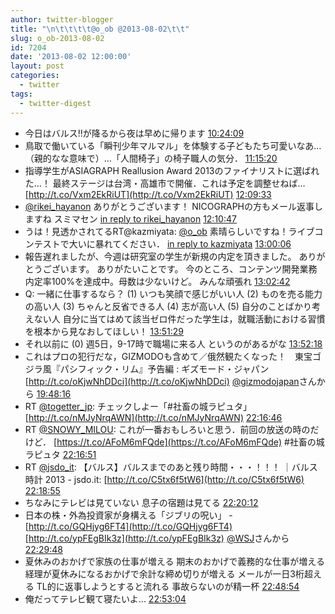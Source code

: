 ```yaml
---
author: twitter-blogger
title: "\n\t\t\t\t@o_ob @2013-08-02\t\t"
slug: o_ob-2013-08-02
id: 7204
date: '2013-08-02 12:00:00'
layout: post
categories:
  - twitter
tags:
  - twitter-digest
---
```


*   今日はバルス!!が降るから夜は早めに帰ります [10:24:09](http://twitter.com/o_ob/statuses/363107920818352129)
*   鳥取で働いている「瞬刊少年マルマル」を体験する子どもたち可愛いなあ…（親的なな意味で）…「人間椅子」の椅子職人の気分． [11:15:20](http://twitter.com/o_ob/statuses/363120801626595328)
*   指導学生がASIAGRAPH Reallusion Award 2013のファイナリストに選ばれた…！ 最終ステージは台湾・高雄市で開催．これは予定を調整せねば… [http://t.co/Vxm2EkRiUT](http://t.co/Vxm2EkRiUT) [12:09:33](http://twitter.com/o_ob/statuses/363134448239247360)
*   [@rikei_hayanon](http://twitter.com/rikei_hayanon) ありがとうございます！ NICOGRAPHの方もメール返事しますね スミマセン [in reply to rikei_hayanon](http://twitter.com/rikei_hayanon/statuses/363134582016585728) [12:10:47](http://twitter.com/o_ob/statuses/363134755853701120)
*   うは！見透かされてるRT@kazmiyata: [@o_ob](http://twitter.com/o_ob) 素晴らしいですね！ライブコンテストで大いに暴れてください． [in reply to kazmiyata](http://twitter.com/kazmiyata/statuses/363136253299924993) [13:00:06](http://twitter.com/o_ob/statuses/363147169785585665)
*   報告遅れましたが、今週は研究室の学生が新規の内定を頂きました。 ありがとうございます。 ありがたいことです。 今のところ、コンテンツ開発業務内定率100%を達成中。母数は少ないけど。 みんな頑張れ [13:02:42](http://twitter.com/o_ob/statuses/363147823069405184)
*   Q: 一緒に仕事するなら？ (1) いつも笑顔で感じがいい人 (2) ものを売る能力の高い人 (3) ちゃんと反省できる人 (4) 志が高い人 (5) 自分のことばかり考えない人 自分に当てはめて該当ゼロ件だった学生は，就職活動における習慣を根本から見なおしてほしい！ [13:51:29](http://twitter.com/o_ob/statuses/363160098429870081)
*   それ以前に (0) 週5日，9-17時で職場に来る人 というのがあるがな [13:52:18](http://twitter.com/o_ob/statuses/363160306001776641)
*   これはプロの犯行だな，GIZMODOも含めて／俄然観たくなった！　東宝ゴジラ風『パシフィック・リム』予告編 : ギズモード・ジャパン [http://t.co/oKjwNhDDci](http://t.co/oKjwNhDDci) [@gizmodojapan](http://twitter.com/gizmodojapan)さんから [19:48:16](http://twitter.com/o_ob/statuses/363249888642867200)
*   RT [@togetter_jp](http://twitter.com/togetter_jp): チェックしよー「#社畜の城ラピュタ」 [http://t.co/nMJyNrqAWN](http://t.co/nMJyNrqAWN) [22:16:46](http://twitter.com/o_ob/statuses/363287258427691008)
*   RT [@SNOWY_MILOU](http://twitter.com/SNOWY_MILOU): これが一番おもしろいと思う．前回の放送の時のだけど． [https://t.co/AFoM6mFQde](https://t.co/AFoM6mFQde) #社畜の城ラピュタ [22:16:51](http://twitter.com/o_ob/statuses/363287277696319488)
*   RT [@jsdo_it](http://twitter.com/jsdo_it): 【バルス】バルスまでのあと残り時間・・・！！！ ｜バルス時計 2013 - jsdo.it: [http://t.co/C5tx6f5tW6](http://t.co/C5tx6f5tW6) [22:18:55](http://twitter.com/o_ob/statuses/363287800809930753)
*   ちなみにテレビは見ていない 息子の宿題は見てる [22:20:12](http://twitter.com/o_ob/statuses/363288122399789058)
*   日本の株・外為投資家が身構える「ジブリの呪い」 - [http://t.co/GQHjyg6FT4](http://t.co/GQHjyg6FT4) [http://t.co/ypFEgBIk3z](http://t.co/ypFEgBIk3z) [@WSJ](http://twitter.com/WSJ)さんから [22:29:48](http://twitter.com/o_ob/statuses/363290538432139266)
*   夏休みのおかげで家族の仕事が増える 期末のおかげで義務的な仕事が増える 経理が夏休みになるおかげで余計な締め切りが増える メールが一日3桁超える TL的に返事しようとすると流れる 事故らないのが精一杯 [22:48:54](http://twitter.com/o_ob/statuses/363295342323707905)
*   俺だってテレビ観て寝たいよ... [22:53:04](http://twitter.com/o_ob/statuses/363296392405467136)